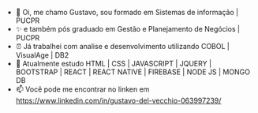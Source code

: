 - 👋 Oi, me chamo Gustavo, sou formado em Sistemas de informação | PUCPR
- ✨ e também pós graduado em Gestão e Planejamento de Negócios | PUCPR
- ⏰ Já trabalhei com analise e desenvolvimento utilizando COBOL | VisualAge | DB2
- 🌱 Atualmente estudo HTML | CSS | JAVASCRIPT | JQUERY | BOOTSTRAP | REACT | REACT NATIVE | FIREBASE | NODE JS | MONGO DB
- 📫 Você pode me encontrar no linken em https://www.linkedin.com/in/gustavo-del-vecchio-063997239/

<!---
gustavodelvecchio/gustavodelvecchio is a ✨ special ✨ repository because its `README.md` (this file) appears on your GitHub profile.
You can click the Preview link to take a look at your changes.
--->
